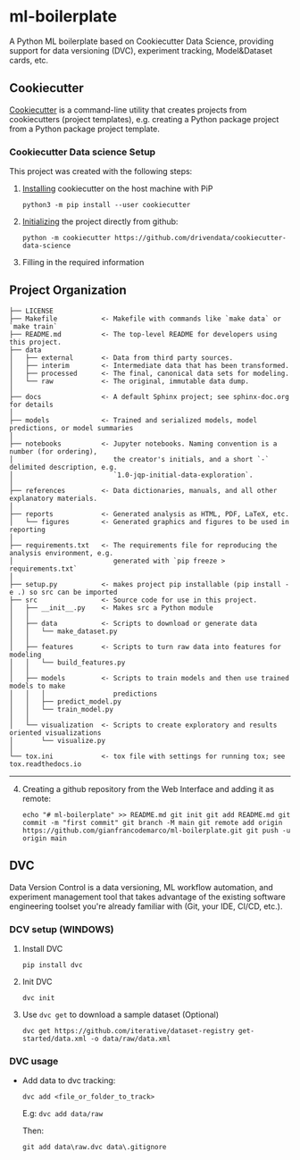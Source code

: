 ml-boilerplate
==============================

A Python ML boilerplate based on Cookiecutter Data Science, providing support for data versioning (DVC), experiment tracking, Model&Dataset cards, etc.

## Cookiecutter

[Cookiecutter](https://github.com/cookiecutter/cookiecutter) is a command-line utility that creates projects from cookiecutters (project templates), e.g. creating a Python package project from a Python package project template.

### Cookiecutter Data science Setup

This project was created with the following steps:
1) [Installing](https://cookiecutter.readthedocs.io/en/stable/installation.html) cookiecutter on the host machine with PiP

    `python3 -m pip install --user cookiecutter`

2) [Initializing](https://drivendata.github.io/cookiecutter-data-science/) the project directly from github:

    `python -m cookiecutter https://github.com/drivendata/cookiecutter-data-science`

3) Filling in the required information


Project Organization
------------

    ├── LICENSE
    ├── Makefile           <- Makefile with commands like `make data` or `make train`
    ├── README.md          <- The top-level README for developers using this project.
    ├── data
    │   ├── external       <- Data from third party sources.
    │   ├── interim        <- Intermediate data that has been transformed.
    │   ├── processed      <- The final, canonical data sets for modeling.
    │   └── raw            <- The original, immutable data dump.
    │
    ├── docs               <- A default Sphinx project; see sphinx-doc.org for details
    │
    ├── models             <- Trained and serialized models, model predictions, or model summaries
    │
    ├── notebooks          <- Jupyter notebooks. Naming convention is a number (for ordering),
    │                         the creator's initials, and a short `-` delimited description, e.g.
    │                         `1.0-jqp-initial-data-exploration`.
    │
    ├── references         <- Data dictionaries, manuals, and all other explanatory materials.
    │
    ├── reports            <- Generated analysis as HTML, PDF, LaTeX, etc.
    │   └── figures        <- Generated graphics and figures to be used in reporting
    │
    ├── requirements.txt   <- The requirements file for reproducing the analysis environment, e.g.
    │                         generated with `pip freeze > requirements.txt`
    │
    ├── setup.py           <- makes project pip installable (pip install -e .) so src can be imported
    ├── src                <- Source code for use in this project.
    │   ├── __init__.py    <- Makes src a Python module
    │   │
    │   ├── data           <- Scripts to download or generate data
    │   │   └── make_dataset.py
    │   │
    │   ├── features       <- Scripts to turn raw data into features for modeling
    │   │   └── build_features.py
    │   │
    │   ├── models         <- Scripts to train models and then use trained models to make
    │   │   │                 predictions
    │   │   ├── predict_model.py
    │   │   └── train_model.py
    │   │
    │   └── visualization  <- Scripts to create exploratory and results oriented visualizations
    │       └── visualize.py
    │
    └── tox.ini            <- tox file with settings for running tox; see tox.readthedocs.io


--------

4) Creating a github repository from the Web Interface and adding it as remote:

    `
    echo "# ml-boilerplate" >> README.md
    git init
    git add README.md
    git commit -m "first commit"
    git branch -M main
    git remote add origin https://github.com/gianfrancodemarco/ml-boilerplate.git
    git push -u origin main
    `

## DVC

Data Version Control is a data versioning, ML workflow automation, and experiment management tool that takes advantage of the existing software engineering toolset you're already familiar with (Git, your IDE, CI/CD, etc.). 

### DCV setup (WINDOWS)

1) Install DVC

    `pip install dvc`

2) Init DVC

    `dvc init`

3) Use `dvc get` to download a sample dataset (Optional) 
    
    `dvc get https://github.com/iterative/dataset-registry get-started/data.xml -o data/raw/data.xml`

### DVC usage

- Add data to dvc tracking:

    `dvc add <file_or_folder_to_track>`
    
    E.g: `dvc add data/raw`

    Then:
    
    `git add data\raw.dvc data\.gitignore`

